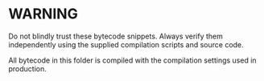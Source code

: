# WARNING

Do not blindly trust these bytecode snippets. 
Always verify them independently using the supplied compilation scripts and source code.

All bytecode in this folder is compiled with the compilation settings used in production.